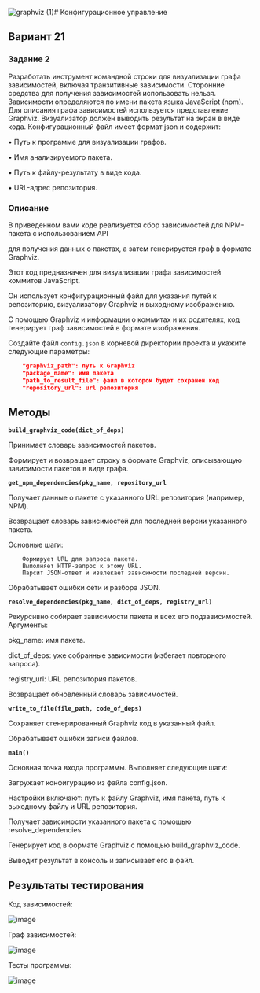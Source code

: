 ![graphviz (1)](https://github.com/user-attachments/assets/bb6e4b84-69b2-4a9e-9a2f-47fc2e479408)# Конфигурационное управление
## Вариант 21
### Задание 2
Разработать инструмент командной строки для визуализации графа 
зависимостей, включая транзитивные зависимости. Сторонние средства для 
получения зависимостей использовать нельзя.
Зависимости определяются по имени пакета языка JavaScript (npm). Для 
описания графа зависимостей используется представление Graphviz. 
Визуализатор должен выводить результат на экран в виде кода.
Конфигурационный файл имеет формат json и содержит:

• Путь к программе для визуализации графов.

• Имя анализируемого пакета.

• Путь к файлу-результату в виде кода.

• URL-адрес репозитория.

### Описание

В приведенном вами коде реализуется сбор зависимостей для NPM-пакета с использованием API

для получения данных о пакетах, а затем генерируется граф в формате Graphviz.

Этот код предназначен для визуализации графа зависимостей коммитов JavaScript. 

Он использует конфигурационный файл для указания путей к репозиторию, визуализатору Graphviz и выходному изображению. 

С помощью Graphviz и информации о коммитах и их родителях, код генерирует граф зависимостей в формате изображения.

Создайте файл `config.json` в корневой директории проекта и укажите следующие параметры:

```json
    "graphviz_path": путь к Graphviz
    "package_name": имя пакета
    "path_to_result_file": файл в котором будет сохранен код
    "repository_url": url репозитория
```

## Методы

**`build_graphviz_code(dict_of_deps)`**

Принимает словарь зависимостей пакетов.

Формирует и возвращает строку в формате Graphviz, описывающую зависимости пакетов в виде графа.

**`get_npm_dependencies(pkg_name, repository_url`**

Получает данные о пакете с указанного URL репозитория (например, NPM).

Возвращает словарь зависимостей для последней версии указанного пакета.

Основные шаги:
```
    Формирует URL для запроса пакета.
    Выполняет HTTP-запрос к этому URL.
    Парсит JSON-ответ и извлекает зависимости последней версии.
```
Обрабатывает ошибки сети и разбора JSON.

**`resolve_dependencies(pkg_name, dict_of_deps, registry_url)`**

Рекурсивно собирает зависимости пакета и всех его подзависимостей.
Аргументы:

pkg_name: имя пакета.

dict_of_deps: уже собранные зависимости (избегает повторного запроса).

registry_url: URL репозитория пакетов.

Возвращает обновленный словарь зависимостей.

**`write_to_file(file_path, code_of_deps)`**

Сохраняет сгенерированный Graphviz код в указанный файл.

Обрабатывает ошибки записи файлов.

**`main()`**

Основная точка входа программы.
Выполняет следующие шаги:

Загружает конфигурацию из файла config.json.

Настройки включают: путь к файлу Graphviz, имя пакета, путь к выходному файлу и URL репозитория.

Получает зависимости указанного пакета с помощью resolve_dependencies.

Генерирует код в формате Graphviz с помощью build_graphviz_code.

Выводит результат в консоль и записывает его в файл.

## Результаты тестирования

Код зависимостей:

![image](https://github.com/user-attachments/assets/b6b19ba4-34a6-4a81-8eef-a22e2810f6f6)

Граф зависимостей:

![image](https://github.com/user-attachments/assets/cd967634-e5f6-4623-9d37-c44f062e57ea)

Тесты программы:

![image](https://github.com/user-attachments/assets/d978dea9-e429-4ba6-9864-d5dfa7e0a5b6)

